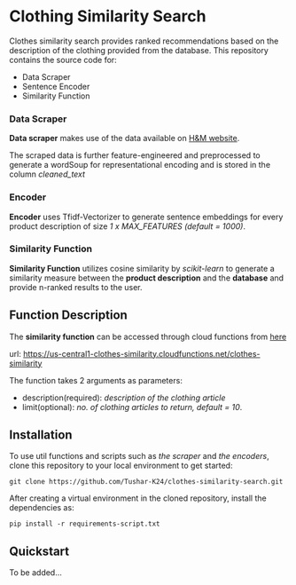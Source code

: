 # Clothing Similarity Search

Clothes similarity search provides ranked recommendations based on the description of the clothing provided from the database. This repository contains the source code for:

- Data Scraper
- Sentence Encoder
- Similarity Function

### Data Scraper

**Data scraper** makes use of the data available on [H&M website](https://www2.hm.com/en_in/index.html).

The scraped data is further feature-engineered and preprocessed to generate a wordSoup for representational encoding and is stored in the column _cleaned_text_

### Encoder

**Encoder** uses Tfidf-Vectorizer to generate sentence embeddings for every product description of size _1 x MAX_FEATURES_ _(default = 1000)_.

### Similarity Function

**Similarity Function** utilizes cosine similarity by _scikit-learn_ to generate a similarity measure between the **product description** and the **database** and provide n-ranked results to the user.

## Function Description

The **similarity function** can be accessed through cloud functions from [here](https://us-central1-clothes-similarity.cloudfunctions.net/clothes-similarity)

url: https://us-central1-clothes-similarity.cloudfunctions.net/clothes-similarity

The function takes 2 arguments as parameters:

- description(required): _description of the clothing article_
- limit(optional): _no. of clothing articles to return, default = 10_.

## Installation

To use util functions and scripts such as _the scraper_ and _the encoders_, clone this repository to your local environment to get started:

```
git clone https://github.com/Tushar-K24/clothes-similarity-search.git
```

After creating a virtual environment in the cloned repository, install the dependencies as:

```
pip install -r requirements-script.txt
```

## Quickstart

To be added...
